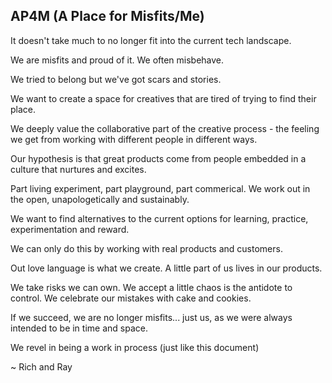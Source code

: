 ## AP4M (A Place for Misfits/Me)

It doesn't take much to no longer fit into the current tech landscape. 

We are misfits and proud of it. We often misbehave.

We tried to belong but we've got scars and stories.

We want to create a space for creatives that are tired of trying to find their place.

We deeply value the collaborative part of the creative process - the feeling we get from working with different people in different ways.

Our hypothesis is that great products come from people embedded in a culture that nurtures and excites.

Part living experiment, part playground, part commerical. We work out in the open, unapologetically and sustainably.

We want to find alternatives to the current options for learning, practice, experimentation and reward. 

We can only do this by working with real products and customers.

Out love language is what we create. A little part of us lives in our products. 

We take risks we can own. We accept a little chaos is the antidote to control. We celebrate our mistakes with cake and cookies.

If we succeed, we are no longer misfits... just us, as we were always intended to be in time and space.

We revel in being a work in process (just like this document)

~ Rich and Ray

<!--

**Here are some ideas to get you started:**

🙋‍♀️ A short introduction - what is your organization all about?
🌈 Contribution guidelines - how can the community get involved?
👩‍💻 Useful resources - where can the community find your docs? Is there anything else the community should know?
🍿 Fun facts - what does your team eat for breakfast?
🧙 Remember, you can do mighty things with the power of [Markdown](https://docs.github.com/github/writing-on-github/getting-started-with-writing-and-formatting-on-github/basic-writing-and-formatting-syntax)
-->
